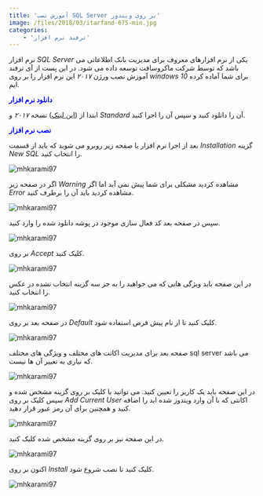 ```yaml
---
title: 'آموزش نصب SQL Server بر روی ویندوز'
image: /files/2018/03/itarfand-675-min.jpg
categories:
    - 'ترفند نرم افزار'
---
```


نرم افزار *SQL Server* یکی از نرم افزارهای معروف برای مدیریت بانک اطلاعاتی می باشد که توسط شرکت ماکروسافت توسعه داده می شود. در این پست از آی ترفند آموزش نصب ورژن *۲۰۱۷* این نرم افزار را بر روی *windows 10* برای شما آماده کرده ایم.

<span style="color: #0000ff;">**دانلود نرم افزار**</span>

ابتدا از ([این لینک](https://soft98.ir/software/programming/3594-Microsoft-SQL-Server.html)) نسخه *۲۰۱۷* و *Standard* آن را دانلود کنید و سپس آن را اجرا کنید.

<span style="color: #0000ff;">**نصب نرم افزار**</span>

بعد از اجرا نرم افزار با صفحه زیر روبرو می شوید که باید از قسمت *Installation* گزینه *New SQL* را انتخاب کنید.

![mhkarami97](/files/2018/03/itarfand-664-min.jpg)  

اگر در صفحه زیر *Warning* مشاهده کردید مشکلی برای شما پیش نمی آید اما اگر *Error* مشاهده کردید باید آن را برطرف کنید.

![mhkarami97](/files/2018/03/itarfand-666-min.jpg)  

سپس در صفحه بعد کد فعال سازی موجود در پوشه دانلود شده را وارد کنید.

![mhkarami97](/files/2018/03/itarfand-667-min.jpg)  

بر روی *Accept* کلیک کنید.

![mhkarami97](/files/2018/03/itarfand-668-min.jpg)  

در این صفحه باید ویژگی هایی که می خواهید را به جز سه گزینه انتخاب نشده در عکس را انتخاب کنید.

![mhkarami97](/files/2018/03/itarfand-669-min.jpg)  

در صفحه بعد بر روی *Default* کلیک کنید تا از نام پیش فرض استفاده شود.

![mhkarami97](/files/2018/03/itarfand-670-min.jpg)  

صفحه بعد برای مدیریت اکانت های مختلف و ویژگی های مختلف sql server می باشد که نیازی به تغییر آن ها نیست.

![mhkarami97](/files/2018/03/itarfand-671-min.jpg)  

در این صفحه باید یک کاربر را تعیین کنید. می توانید با کلیک بر روی گزینه مشخص شده و سپس کلیک بر روی *Add Current User* اکانتی که با آن وارد ویندوز شده اید را اضافه کنید و همچنین برای آن رمز عبور قرار دهید.

![mhkarami97](/files/2018/03/itarfand-672-min.jpg)  

در این صفحه نیز بر روی گزینه مشخص شده کلیک کنید.

![mhkarami97](/files/2018/03/itarfand-673-min.jpg)  

اکنون بر روی *Install* کلیک کنید تا نصب شروع شود.

![mhkarami97](/files/2018/03/itarfand-674-min.jpg)  